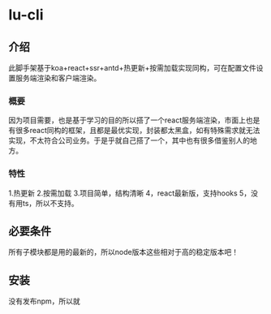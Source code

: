 # lu-cli

## 介绍
此脚手架基于koa+react+ssr+antd+热更新+按需加载实现同构，可在配置文件设置服务端渲染和客户端渲染。

### 概要
因为项目需要，也是基于学习的目的所以搭了一个react服务端渲染，市面上也是有很多react同构的框架，且都是最优实现，封装都太黑盒，如有特殊需求就无法实现，不太符合公司业务。于是乎就自己搭了一个，其中也有很多借鉴别人的地方。

### 特性
1.热更新
2.按需加载
3.项目简单，结构清晰
4，react最新版，支持hooks
5，没有用ts，所以不支持。

## 必要条件
所有子模块都是用的最新的，所以node版本这些相对于高的稳定版本吧！

## 安装

没有发布npm，所以就
